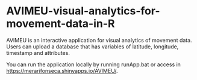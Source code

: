 # AVIMEU-visual-analytics-for-movement-data-in-R

AVIMEU is an interactive application for visual analytics of movement data.  
Users can upload a database that has variables of latitude, longitude, timestamp and attributes. 

You can run the application locally by running runApp.bat or access in https://merarifonseca.shinyapps.io/AVIMEU/.


